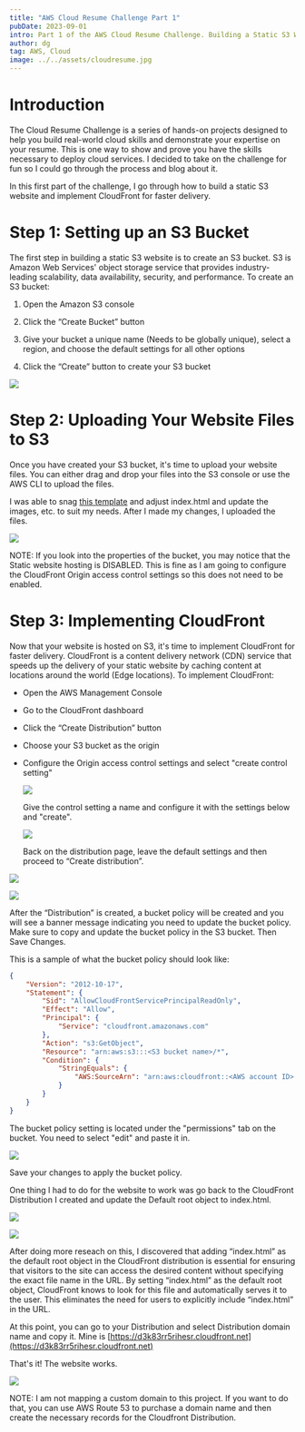 ```yaml
---
title: "AWS Cloud Resume Challenge Part 1"
pubDate: 2023-09-01
intro: Part 1 of the AWS Cloud Resume Challenge. Building a Static S3 Website and Implementing CloudFront.
author: dg
tag: AWS, Cloud
image: ../../assets/cloudresume.jpg
---
```


# Introduction 

The Cloud Resume Challenge is a series of hands-on projects designed to help you build real-world cloud skills and demonstrate your expertise on your resume. This is one way to show and prove you have the skills necessary to deploy cloud services. I decided to take on the challenge for fun so I could go through the process and blog about it.

In this first part of the challenge, I go through how to build a static S3 website and implement CloudFront for faster delivery.

# **Step 1: Setting up an S3 Bucket**

The first step in building a static S3 website is to create an S3 bucket. S3 is Amazon Web Services' object storage service that provides industry-leading scalability, data availability, security, and performance. To create an S3 bucket:

1. Open the Amazon S3 console
    
2. Click the “Create Bucket” button
    
3. Give your bucket a unique name (Needs to be globally unique), select a region, and choose the default settings for all other options
    
4. Click the “Create” button to create your S3 bucket
    

![](https://res.cloudinary.com/dcu6gtw2y/image/upload/v1707174824/Blog%20Pictures/cloud_res_1_r2xk7z.png)

# **Step 2: Uploading Your Website Files to S3**

Once you have created your S3 bucket, it's time to upload your website files. You can either drag and drop your files into the S3 console or use the AWS CLI to upload the files.

I was able to snag [this template](https://www.free-css.com/free-css-templates/page288/global) and adjust index.html and update the images, etc. to suit my needs. After I made my changes, I uploaded the files.

![](https://res.cloudinary.com/dcu6gtw2y/image/upload/v1707174823/Blog%20Pictures/cloud_res_2_vtcwh7.png)

NOTE: If you look into the properties of the bucket, you may notice that the Static website hosting is DISABLED. This is fine as I am going to configure the CloudFront Origin access control settings so this does not need to be enabled.

# **Step 3: Implementing CloudFront**

Now that your website is hosted on S3, it's time to implement CloudFront for faster delivery. CloudFront is a content delivery network (CDN) service that speeds up the delivery of your static website by caching content at locations around the world (Edge locations). To implement CloudFront:

* Open the AWS Management Console
    
* Go to the CloudFront dashboard
    
* Click the “Create Distribution” button
    
* Choose your S3 bucket as the origin
    
* Configure the Origin access control settings and select "create control setting"
    
    ![](https://res.cloudinary.com/dcu6gtw2y/image/upload/v1707174819/Blog%20Pictures/3_md8lea.png)
    
    Give the control setting a name and configure it with the settings below and "create".
    
    ![](https://res.cloudinary.com/dcu6gtw2y/image/upload/v1707174819/Blog%20Pictures/4_co5dgi.png)
    
    Back on the distribution page, leave the default settings and then proceed to “Create distribution”.
    

![](https://res.cloudinary.com/dcu6gtw2y/image/upload/v1707174819/Blog%20Pictures/5_tgpbe7.png)

![](https://res.cloudinary.com/dcu6gtw2y/image/upload/v1707174820/Blog%20Pictures/6_vscodu.png)

After the “Distribution” is created, a bucket policy will be created and you will see a banner message indicating you need to update the bucket policy. Make sure to copy and update the bucket policy in the S3 bucket. Then Save Changes.

This is a sample of what the bucket policy should look like:

```json
{
    "Version": "2012-10-17",
    "Statement": {
        "Sid": "AllowCloudFrontServicePrincipalReadOnly",
        "Effect": "Allow",
        "Principal": {
            "Service": "cloudfront.amazonaws.com"
        },
        "Action": "s3:GetObject",
        "Resource": "arn:aws:s3:::<S3 bucket name>/*",
        "Condition": {
            "StringEquals": {
                "AWS:SourceArn": "arn:aws:cloudfront::<AWS account ID>:distribution/<CloudFront distribution ID>"
            }
        }
    }
}
```

The bucket policy setting is located under the "permissions" tab on the bucket. You need to select "edit" and paste it in.

![](https://res.cloudinary.com/dcu6gtw2y/image/upload/v1707174820/Blog%20Pictures/7_lzyuaj.png)

Save your changes to apply the bucket policy.

One thing I had to do for the website to work was go back to the CloudFront Distribution I created and update the Default root object to index.html.

![](https://res.cloudinary.com/dcu6gtw2y/image/upload/v1707174821/Blog%20Pictures/8_cexahj.png)

![](https://res.cloudinary.com/dcu6gtw2y/image/upload/v1707174822/Blog%20Pictures/9_xooklh.png)

After doing more reseach on this, I discovered that adding “index.html” as the default root object in the CloudFront distribution is essential for ensuring that visitors to the site can access the desired content without specifying the exact file name in the URL. By setting “index.html” as the default root object, CloudFront knows to look for this file and automatically serves it to the user. This eliminates the need for users to explicitly include “index.html” in the URL.

At this point, you can go to your Distribution and select Distribution domain name and copy it. Mine is [https://d3k83rr5rihesr.cloudfront.net](https://d3k83rr5rihesr.cloudfront.net)

That's it! The website works.

![](https://res.cloudinary.com/dcu6gtw2y/image/upload/v1707174822/Blog%20Pictures/10_kxdq1k.png)

NOTE: I am not mapping a custom domain to this project. If you want to do that, you can use AWS Route 53 to purchase a domain name and then create the necessary records for the Cloudfront Distribution.